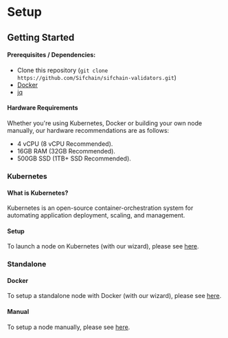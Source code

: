 # Setup

## Getting Started

#### Prerequisites / Dependencies:

- Clone this repository (`git clone https://github.com/Sifchain/sifchain-validators.git`)
- [Docker](https://www.docker.com/get-started)
- [jq](https://stedolan.github.io/jq/)

#### Hardware Requirements

Whether you're using Kubernetes, Docker or building your own node manually, our hardware recommendations are as follows:

* 4 vCPU (8 vCPU Recommended).
* 16GB RAM (32GB Recommended).
* 500GB SSD (1TB+ SSD Recommended).

### Kubernetes

#### What is Kubernetes?

Kubernetes is an open-source container-orchestration system for automating application deployment, scaling, and management.

#### Setup

To launch a node on Kubernetes (with our wizard), please see [here](https://github.com/Sifchain/sifchain-validators/tree/master/docs/nodes/setup/kubernetes.md).

### Standalone

#### Docker

To setup a standalone node with Docker (with our wizard), please see [here](https://github.com/Sifchain/sifchain-validators/tree/master/docs/nodes/setup/standalone/docker.md).

#### Manual

To setup a node manually, please see [here](https://github.com/Sifchain/sifchain-validators/tree/master/docs/nodes/setup/standalone/manual.md).
